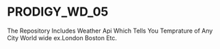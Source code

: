 # PRODIGY_WD_05
The Repository Includes Weather Api Which Tells You Temprature of Any City World wide ex.London Boston Etc.
